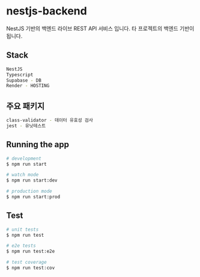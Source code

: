 # nestjs-backend

NestJS 기반의 백엔드 라이브 REST API 서비스 입니다.
타 프로젝트의 백엔드 기반이 됩니다.

## Stack

```bash
NestJS
Typescript
Supabase - DB
Render - HOSTING
```

## 주요 패키지

```bash
class-validator - 데이터 유효성 검사
jest - 유닛테스트
```

## Running the app

```bash
# development
$ npm run start

# watch mode
$ npm run start:dev

# production mode
$ npm run start:prod
```

## Test

```bash
# unit tests
$ npm run test

# e2e tests
$ npm run test:e2e

# test coverage
$ npm run test:cov
```
